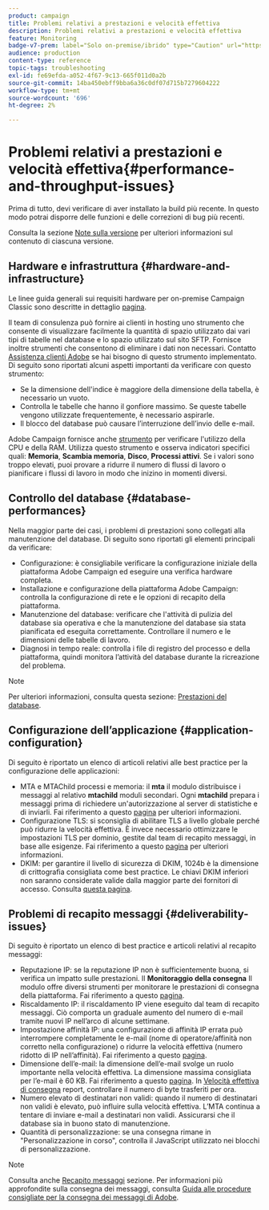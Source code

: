 ```yaml
---
product: campaign
title: Problemi relativi a prestazioni e velocità effettiva
description: Problemi relativi a prestazioni e velocità effettiva
feature: Monitoring
badge-v7-prem: label="Solo on-premise/ibrido" type="Caution" url="https://experienceleague.adobe.com/docs/campaign-classic/using/installing-campaign-classic/architecture-and-hosting-models/hosting-models-lp/hosting-models.html?lang=it" tooltip="Applicabile solo alle distribuzioni on-premise e ibride"
audience: production
content-type: reference
topic-tags: troubleshooting
exl-id: fe69efda-a052-4f67-9c13-665f011d0a2b
source-git-commit: 14ba450ebff9bba6a36c0df07d715b7279604222
workflow-type: tm+mt
source-wordcount: '696'
ht-degree: 2%

---
```


# Problemi relativi a prestazioni e velocità effettiva{#performance-and-throughput-issues}



Prima di tutto, devi verificare di aver installato la build più recente. In questo modo potrai disporre delle funzioni e delle correzioni di bug più recenti.

Consulta la sezione [Note sulla versione](../../rn/using/latest-release.md) per ulteriori informazioni sul contenuto di ciascuna versione.

## Hardware e infrastruttura {#hardware-and-infrastructure}

Le linee guida generali sui requisiti hardware per on-premise Campaign Classic sono descritte in dettaglio [pagina](https://helpx.adobe.com/it/campaign/kb/hardware-sizing-guide.html).

Il team di consulenza può fornire ai clienti in hosting uno strumento che consente di visualizzare facilmente la quantità di spazio utilizzato dai vari tipi di tabelle nel database e lo spazio utilizzato sul sito SFTP. Fornisce inoltre strumenti che consentono di eliminare i dati non necessari. Contatto [Assistenza clienti Adobe](https://helpx.adobe.com/it/enterprise/admin-guide.html/enterprise/using/support-for-experience-cloud.ug.html) se hai bisogno di questo strumento implementato. Di seguito sono riportati alcuni aspetti importanti da verificare con questo strumento:

* Se la dimensione dell&#39;indice è maggiore della dimensione della tabella, è necessario un vuoto.
* Controlla le tabelle che hanno il gonfiore massimo. Se queste tabelle vengono utilizzate frequentemente, è necessario aspirarle.
* Il blocco del database può causare l’interruzione dell’invio delle e-mail.

Adobe Campaign fornisce anche [strumento](../../production/using/monitoring-processes.md#manual-monitoring) per verificare l&#39;utilizzo della CPU e della RAM. Utilizza questo strumento e osserva indicatori specifici quali: **Memoria**, **Scambia memoria**, **Disco**, **Processi attivi**. Se i valori sono troppo elevati, puoi provare a ridurre il numero di flussi di lavoro o pianificare i flussi di lavoro in modo che inizino in momenti diversi.

## Controllo del database {#database-performances}

Nella maggior parte dei casi, i problemi di prestazioni sono collegati alla manutenzione del database. Di seguito sono riportati gli elementi principali da verificare:

* Configurazione: è consigliabile verificare la configurazione iniziale della piattaforma Adobe Campaign ed eseguire una verifica hardware completa.
* Installazione e configurazione della piattaforma Adobe Campaign: controlla la configurazione di rete e le opzioni di recapito della piattaforma.
* Manutenzione del database: verificare che l&#39;attività di pulizia del database sia operativa e che la manutenzione del database sia stata pianificata ed eseguita correttamente. Controllare il numero e le dimensioni delle tabelle di lavoro.
* Diagnosi in tempo reale: controlla i file di registro del processo e della piattaforma, quindi monitora l’attività del database durante la ricreazione del problema.

>[!NOTE]
>
>Per ulteriori informazioni, consulta questa sezione: [Prestazioni del database](../../production/using/database-performances.md).

## Configurazione dell’applicazione {#application-configuration}

Di seguito è riportato un elenco di articoli relativi alle best practice per la configurazione delle applicazioni:

* MTA e MTAChild processi e memoria: il **mta** il modulo distribuisce i messaggi al relativo **mtachild** moduli secondari. Ogni **mtachild** prepara i messaggi prima di richiedere un&#39;autorizzazione al server di statistiche e di inviarli. Fai riferimento a questo [pagina](../../installation/using/email-deliverability.md) per ulteriori informazioni.
* Configurazione TLS: si sconsiglia di abilitare TLS a livello globale perché può ridurre la velocità effettiva. È invece necessario ottimizzare le impostazioni TLS per dominio, gestite dal team di recapito messaggi, in base alle esigenze. Fai riferimento a questo [pagina](../../installation/using/email-deliverability.md#mx-configuration) per ulteriori informazioni.
* DKIM: per garantire il livello di sicurezza di DKIM, 1024b è la dimensione di crittografia consigliata come best practice. Le chiavi DKIM inferiori non saranno considerate valide dalla maggior parte dei fornitori di accesso. Consulta [questa pagina](https://experienceleague.adobe.com/docs/deliverability-learn/deliverability-best-practice-guide/transition-process/infrastructure.html#authentication).

## Problemi di recapito messaggi {#deliverability-issues}

Di seguito è riportato un elenco di best practice e articoli relativi al recapito messaggi:

* Reputazione IP: se la reputazione IP non è sufficientemente buona, si verifica un impatto sulle prestazioni. Il **Monitoraggio della consegna** Il modulo offre diversi strumenti per monitorare le prestazioni di consegna della piattaforma. Fai riferimento a questo [pagina](../../delivery/using/monitoring-deliverability.md).
* Riscaldamento IP: il riscaldamento IP viene eseguito dal team di recapito messaggi. Ciò comporta un graduale aumento del numero di e-mail tramite nuovi IP nell’arco di alcune settimane.
* Impostazione affinità IP: una configurazione di affinità IP errata può interrompere completamente le e-mail (nome di operatore/affinità non corretto nella configurazione) o ridurre la velocità effettiva (numero ridotto di IP nell’affinità). Fai riferimento a questo [pagina](../../installation/using/email-deliverability.md#list-of-ip-addresses-to-use).
* Dimensione dell’e-mail: la dimensione dell’e-mail svolge un ruolo importante nella velocità effettiva. La dimensione massima consigliata per l’e-mail è 60 KB. Fai riferimento a questo [pagina](https://helpx.adobe.com/legal/product-descriptions/campaign.html). In [Velocità effettiva di consegna](../../reporting/using/global-reports.md#delivery-throughput) report, controllare il numero di byte trasferiti per ora.
* Numero elevato di destinatari non validi: quando il numero di destinatari non validi è elevato, può influire sulla velocità effettiva. L’MTA continua a tentare di inviare e-mail a destinatari non validi. Assicurarsi che il database sia in buono stato di manutenzione.
* Quantità di personalizzazione: se una consegna rimane in &quot;Personalizzazione in corso&quot;, controlla il JavaScript utilizzato nei blocchi di personalizzazione.

>[!NOTE]
>
>Consulta anche [Recapito messaggi](../../delivery/using/about-deliverability.md) sezione. Per informazioni più approfondite sulla consegna dei messaggi, consulta [Guida alle procedure consigliate per la consegna dei messaggi di Adobe](https://experienceleague.adobe.com/docs/deliverability-learn/deliverability-best-practice-guide/introduction.html?lang=it).
